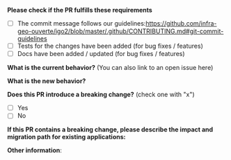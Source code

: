 **Please check if the PR fulfills these requirements**

- [ ] The commit message follows our guidelines:https://github.com/infra-geo-ouverte/igo2/blob/master/.github/CONTRIBUTING.md#git-commit-guidelines
- [ ] Tests for the changes have been added (for bug fixes / features)
- [ ] Docs have been added / updated (for bug fixes / features)

**What is the current behavior?** (You can also link to an open issue here)

**What is the new behavior?**

**Does this PR introduce a breaking change?** (check one with "x")

- [ ] Yes
- [ ] No

**If this PR contains a breaking change, please describe the impact and migration path for existing applications:**

**Other information**:
